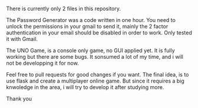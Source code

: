 There is currently only 2 files in this repository.

The Password Generator was a code written in one hour.
You need to unlock the permissions in your gmail to send it, mainly the 2 factor authentication in your email should be disabled in order to work. 
Only tested it with Gmail.


The UNO Game, is a console only game, no GUI applied yet.
It is fully working but there are some bugs. It sonsumed a lot of my time, and i will not be developping it for now.

Feel free to pull requests for good changes if you want. 
The final idea, is to use flask and create a multiplayer online game. But since it requires a big knwoledge in the area, i will try to develop it after studying more.


Thank you


